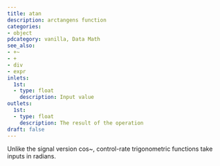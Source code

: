```yaml
---
title: atan
description: arctangens function
categories:
- object
pdcategory: vanilla, Data Math
see_also:
- +~
- +
- div
- expr
inlets:
  1st:
  - type: float
    description: Input value
outlets:
  1st:
  - type: float
    description: The result of the operation
draft: false
---
```

Unlike the signal version cos~, control-rate trigonometric functions take inputs in radians.
